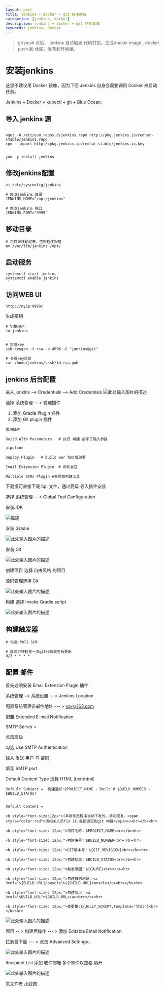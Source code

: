 ```yaml
---
layout: post
title: jenkins + docker + git 持续集成
categories: [jenkins, docker]
description: jenkins + docker + git 持续集成
keywords: jenkins, docker
---
```


> git push 以后， jenkins 自动触发 代码打包，生成docker image , docker push 到 仓库，发布到环境里。


# 安装jenkins

这里不建议用 Docker 镜像，因为下面 Jenkins 自身会需要调用 Docker 来启动任务。

Jenkins + Docker + kubectl + git + Blue Ocean。

## 导入 jenkins 源

```

wget -O /etc/yum.repos.d/jenkins.repo http://pkg.jenkins.io/redhat-stable/jenkins.repo
rpm --import http://pkg.jenkins.io/redhat-stable/jenkins.io.key


yum -y install jenkins 
```


## 修改jenkins配置

```
vi /etc/sysconfig/jenkins

# 修改jenkins 目录
JENKINS_HOME="/opt/jenkins"

# 修改jenkins 端口
JENKINS_PORT="9999"
```

## 移动目录

```
# 将目录移动过来，否则程序报错
mv /var/lib/jenkins /opt/
```


## 启动服务

```
systemctl start jenkins
systemctl enable jenkins
```



## 访问WEB UI

```
http://myip:9999/ 
```



生成密钥

```
# 切换用户
su jenkins


# 生成key
ssh-keygen -t rsa -b 4096 -C "jenkins@git"

# 查看key信息
cat /home/jenkins/.ssh/id_rsa.pub
```

## jenkins 后台配置

进入 jenkins --> Credentials --> Add Credentials
![此处输入图片的描述][1]



选择 系统管理 -- > 管理插件

1. 添加 Gradle Plugin 插件
2. 添加 Git plugin 插件



```
常用插件

Build WIth Parameters   # 执行 构建 前手工输入参数

pipeline

Deploy Plugin   # build war 包以后部署

Email Extension Plugin  # 邮件发送

Multiple SCMs Plugin #多项目构建工具

```




下载慢可直接下载 hpi 文件，通过高级 导入插件安装

选择 系统管理 -- > Global Tool Configuration

安装JDK

![描述][2]


安装 Gradle 

![此处输入图片的描述][3]


安装 Git

![此处输入图片的描述][4]



创建项目  选择 自由风格 的项目

源码管理选择 Git

![此处输入图片的描述][5]



构建 选择  Invoke Gradle script

![此处输入图片的描述][6]




## 构建触发器


```
# 勾选 Poll SCM

# 每两分钟检查一次git代码是否有更新
H/2 * * * *
```









## 配置 邮件

首先必须安装 Email Extension Plugin 插件

系统管理 --> 系统设置 -- > Jenkins Location

配置系统管理员邮件地址 --- >  xxx@163.com


配置 Extended E-mail Notification


SMTP Server = 

点击高级

勾选 Use SMTP Authentication

输入 发送 用户 与 密码

填写 SMTP port


Default Content Type 选择 HTML (text/html)


```
Default Subject =  构建通知:$PROJECT_NAME - Build # $BUILD_NUMBER - $BUILD_STATUS!


Default Content = 

<b style="font-size:12px">(本邮件是程序自动下发的，请勿回复，<span style="color:red">请相关人员fix it,重新提交到git 构建</span>)<br></b><hr>

<b style="font-size: 12px;">项目名称：$PROJECT_NAME<br></b><hr>

<b style="font-size: 12px;">构建编号：$BUILD_NUMBER<br></b><hr>

<b style="font-size: 12px;">GIT版本号：${GIT_REVISION}<br></b><hr>

<b style="font-size: 12px;">构建状态：$BUILD_STATUS<br></b><hr>

<b style="font-size: 12px;">触发原因：${CAUSE}<br></b><hr>

<b style="font-size: 12px;">构建日志地址：<a href="${BUILD_URL}console">${BUILD_URL}console</a><br></b><hr>

<b style="font-size: 12px;">构建地址：<a href="$BUILD_URL">$BUILD_URL</a><br></b><hr>

<b style="font-size: 12px;">变更集:${JELLY_SCRIPT,template="html"}<br></b><hr>

```

![此处输入图片的描述][8]






项目 -- > 构建后操作 --- > 添加 Editable Email Notification

拉到最下面 --- > 点击 Advanced Settings...

![此处输入图片的描述][9]

Recipient List 添加 收件邮箱 多个邮件以空格 隔开

![此处输入图片的描述][10]



原文作者 [小炒肉](https://jicki.me/ "Title") .
 

  [1]: http://jicki.me/images/posts/jenkins/4.png
  [2]: http://jicki.me/images/posts/jenkins/1.png
  [3]: http://jicki.me/images/posts/jenkins/2.png
  [4]: http://jicki.me/images/posts/jenkins/3.png
  [5]: http://jicki.me/images/posts/jenkins/5.png
  [6]: http://jicki.me/images/posts/jenkins/6.png
  [7]: http://jicki.me/images/posts/jenkins/7.png
  [8]: http://jicki.me/images/posts/jenkins/8.png
  [9]: http://jicki.me/images/posts/jenkins/9.png
  [10]: http://jicki.me/images/posts/jenkins/10.png


